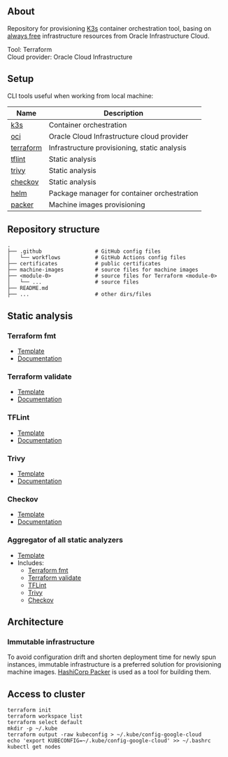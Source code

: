 ## About

Repository for provisioning [K3s](https://docs.k3s.io/) container orchestration tool, basing
on [always free](https://docs.oracle.com/en-us/iaas/Content/FreeTier/freetier_topic-Always_Free_Resources.htm)
infrastructure resources from Oracle Infrastructure Cloud.

Tool: Terraform  
Cloud provider: Oracle Cloud Infrastructure

## Setup

CLI tools useful when working from local machine:

| Name                                                                                                  | Description                                  |
|-------------------------------------------------------------------------------------------------------|----------------------------------------------|
| [k3s](https://docs.k3s.io/quick-start)                                                                | Container orchestration                      |
| [oci](https://docs.oracle.com/en-us/iaas/Content/API/SDKDocs/cliinstall.htm#Quickstart)               | Oracle Cloud Infrastructure cloud provider   |
| [terraform](https://developer.hashicorp.com/terraform/tutorials/aws-get-started/install-cli)          | Infrastructure provisioning, static analysis |
| [tflint](https://github.com/terraform-linters/tflint#installation)                                    | Static analysis                              |
| [trivy](https://aquasecurity.github.io/trivy/latest/getting-started/installation/)                    | Static analysis                              |
| [checkov](https://github.com/bridgecrewio/checkov#getting-started)                                    | Static analysis                              |
| [helm](https://helm.sh/docs/intro/install/)                                                           | Package manager for container orchestration  |
| [packer](https://developer.hashicorp.com/packer/tutorials/docker-get-started/get-started-install-cli) | Machine images provisioning                  |

## Repository structure

```
.
├── .github                 # GitHub config files
│   └── workflows           # GitHub Actions config files
├── certificates            # public certificates
├── machine-images          # source files for machine images
├── <module-0>              # source files for Terraform <module-0>
│   └── ...                 # source files
├── README.md
├── ...                     # other dirs/files
```

## Static analysis

### Terraform fmt

- [Template](.github/workflows/terraform-fmt.yaml)
- [Documentation](https://developer.hashicorp.com/terraform/cli/commands/fmt)

### Terraform validate

- [Template](.github/workflows/terraform-validate.yaml)
- [Documentation](https://developer.hashicorp.com/terraform/cli/commands/validate)

### TFLint

- [Template](.github/workflows/tflint.yaml)
- [Documentation](https://github.com/terraform-linters/tflint)

### Trivy

- [Template](.github/workflows/trivy.yaml)
- [Documentation](https://github.com/aquasecurity/trivy)

### Checkov

- [Template](.github/workflows/checkov.yaml)
- [Documentation](https://github.com/bridgecrewio/checkov-action)

### Aggregator of all static analyzers

- [Template](.github/workflows/static-analysis.yaml)
- Includes:
  - [Terraform fmt](#terraform-fmt)
  - [Terraform validate](#terraform-validate)
  - [TFLint](#tflint)
  - [Trivy](#trivy)
  - [Checkov](#checkov)

## Architecture

### Immutable infrastructure

To avoid configuration drift and shorten deployment time for newly spun instances, immutable infrastructure is a
preferred solution for provisioning machine images. [HashiCorp Packer](https://www.packer.io/) is used as a tool for
building them.


## Access to cluster

```
terraform init
terraform workspace list
terraform select default
mkdir -p ~/.kube
terraform output -raw kubeconfig > ~/.kube/config-google-cloud
echo 'export KUBECONFIG=~/.kube/config-google-cloud' >> ~/.bashrc
kubectl get nodes
```
